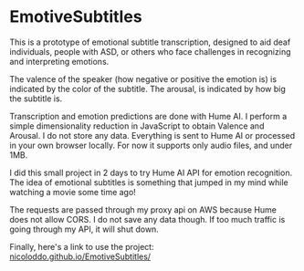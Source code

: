 # EmotiveSubtitles

This is a prototype of emotional subtitle transcription, designed to aid deaf individuals, people with ASD, or others who face challenges in recognizing and interpreting emotions.

The valence of the speaker (how negative or positive the emotion is) is indicated by the color of the subtitle. The arousal, is indicated by how big the subtitle is.

Transcription and emotion predictions are done with Hume AI. I perform a simple dimensionality reduction in JavaScript to obtain Valence and Arousal. I do not store any data. Everything is sent to Hume AI or processed in your own browser locally. For now it supports only audio files, and under 1MB.

I did this small project in 2 days to try Hume AI API for emotion recognition. The idea of emotional subtitles is something that jumped in my mind while watching a movie some time ago!

The requests are passed through my proxy api on AWS because Hume does not allow CORS. I do not save any data though. If too much traffic is going through my API, it will shut down.

Finally, here's a link to use the project: [nicoloddo.github.io/EmotiveSubtitles/](https://nicoloddo.github.io/EmotiveSubtitles/)
